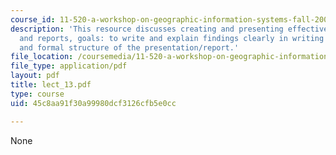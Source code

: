 ```yaml
---
course_id: 11-520-a-workshop-on-geographic-information-systems-fall-2005
description: 'This resource discusses creating and presenting effectively presentations
  and reports, goals: to write and explain findings clearly in writing and while presenting,
  and formal structure of the presentation/report.'
file_location: /coursemedia/11-520-a-workshop-on-geographic-information-systems-fall-2005/45c8aa91f30a99980dcf3126cfb5e0cc_lect_13.pdf
file_type: application/pdf
layout: pdf
title: lect_13.pdf
type: course
uid: 45c8aa91f30a99980dcf3126cfb5e0cc

---
```

None